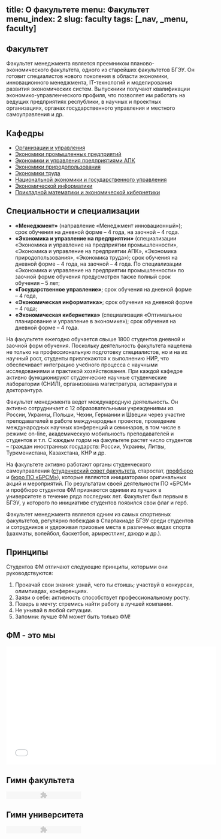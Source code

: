 title: О факультете
menu: Факультет
menu_index: 2
slug: faculty
tags: [_nav, _menu, faculty]
---

Факультет
---------

Факультет менеджмента является преемником планово-экономического факультета, одного из старейших факультетов БГЭУ. Он готовит специалистов нового поколения в области экономики, инновационного менеджмента, IT-технологий и моделирования развития экономических систем. Выпускники получают квалификации экономико-управленческого профиля, что позволяет им работать на ведущих предприятиях республики, в научных и проектных организациях, органах государственного управления и местного самоуправления и др.

Кафедры
-------

*   [Организации и управления](/departments/organization_and_management)
*   [Экономики промышленных предприятий](/departments/industrial_economics)
*   [Экономики и управления предприятиями АПК](/departments/agricultural_economics)
*   [Экономики природопользования](/departments/environmental_economics)
*   [Экономики труда](/departments/labor_economics)
*   [Национальной экономики и государственного управления](/departments/national_economy)
*   [Экономической информатики](/departments/economic_informatics)
*   [Прикладной математики и экономической кибернетики](/departments/economic_cybernetics)

Cпециальности и специализации
-----------------------------

*   **«Менеджмент»** (направление «Менеджмент инновационный»); срок обучения на дневной форме – 4 года, на заочной – 4 года.
*   **«Экономика и управление на предприятии»** (специализации «Экономика и управление на предприятии промышленности», «Экономика и управление на предприятии АПК», «Экономика природопользования», «Экономика труда»); срок обучения на дневной форме – 4 года, на заочной – 4 года. По специализации «Экономика и управление на предприятии промышленности» по заочной форме обучения предусмотрен также полный срок обучения – 5 лет;
*   **«Государственное управление»**; срок обучения на дневной форме – 4 года,
*   **«Экономическая информатика»**; срок обучения на дневной форме – 4 года;
*   **«Экономическая кибернетика»** (специализация «Оптимальное планирование и управление в экономике»); срок обучения на дневной форме – 4 года.

На факультете ежегодно обучается свыше 1800 студентов дневной и заочной форм обучения. Поскольку деятельность факультета нацелена не только на профессиональную подготовку специалистов, но и на их научный рост, студенты привлекаются к выполнению НИР, что обеспечивает интеграцию учебного процесса с научными исследованиями и практикой хозяйствования. При каждой кафедре активно функционируют студенческие научные студенческие лаборатории (СНИЛ), организована магистратура, аспирантура и докторантура.

Факультет менеджмента ведет международную деятельность. Он активно сотрудничает с 12 образовательными учреждениями из России, Украины, Польши, Чехии, Германии и Швеции через участие преподавателей в работе международных проектов, проведение международных научных конференций и семинаров, в том числе в режиме on-line, академическую мобильность преподавателей и студентов и т.п. С каждым годом на факультете растет число студентов – граждан иностранных государств: России, Украины, Литвы, Туркменистана, Казахстана, КНР и др.

На факультете активно работают органы студенческого самоуправления ([студенческий совет факультета](/student/council/), старостат, [профбюро](/student/professional_union/) и [бюро ПО «БРСМ»](/student/brsm/)), которые являются инициаторами оригинальных акций и мероприятий. По результатам своей деятельности ПО «БРСМ» и профбюро студентов ФМ признаются одними из лучших в университете в течение ряда последних лет. Факультет был первым в БГЭУ, у которого по инициативе студентов появился свои флаг и герб.

Факультет менеджмента является одним из самых спортивных факультетов, регулярно побеждая в Спартакиаде БГЭУ среди студентов и сотрудников и удерживая призовые места в различных видах спорта (шахматы, волейбол, баскетбол, армрестлинг, дзюдо и др.).

Принципы
--------

Студентов ФМ отличают следующие принципы, которыми они руководствуются:

1. Прокачай свои знания: узнай, чего ты стоишь; участвуй в конкурсах, олимпиадах, конференциях.
2. Заяви о себе: активность способствует профессиональному росту.
3. Поверь в мечту: стремись найти работу в лучшей компании.
4. Не унывай в любой ситуации.
5. Запомни: лучше ФМ может быть только ФМ!

ФМ - это мы
-----------
<iframe width="560" height="315" src="//www.youtube.com/embed/ytqQabTNRRs" frameborder="0" allowfullscreen></iframe>

Гимн факультета
---------------

<object type="application/x-shockwave-flash" data="http://bseu.by/fm/img/player.swf?mp3=http://bseu.by/fm/files/fm2.mp3&c1=2980B9&vol=50" width="200" height="20"/><param name="movie" value="zplayer.swf?mp3=fichier.mp3&c1=2980B9&vol=50" /></object>

Гимн университета
-----------------

<object type="application/x-shockwave-flash" data="http://bseu.by/fm/img/player.swf?mp3=http://bseu.by/fm/files/fm.mp3&c1=2980B9&vol=50" width="200" height="20"/><param name="movie" value="zplayer.swf?mp3=fichier.mp3&c1=2980B9&vol=50" /></object>
